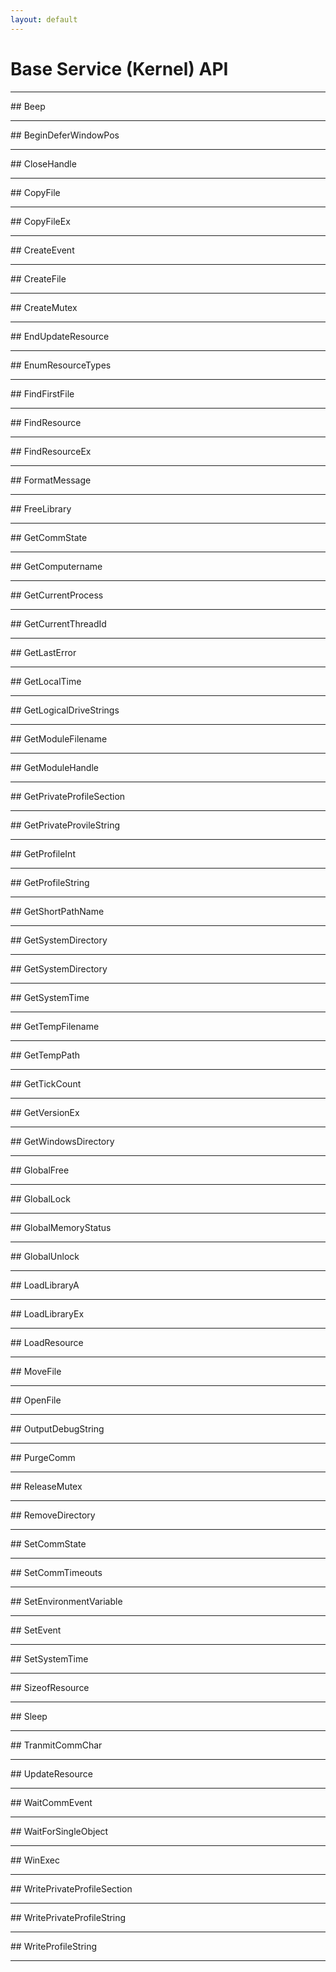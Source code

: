```yaml
---
layout: default
---
```

Base Service (Kernel) API
====================

---

<SECTION ID="beep">
</SECTION>
## Beep

---

<SECTION ID="begindeferwindowpos">
</SECTION>
## BeginDeferWindowPos

---

<SECTION ID="closehandle">
</SECTION>
## CloseHandle

---

<SECTION ID="copyfile">
</SECTION>
## CopyFile

---

<SECTION ID="copyfileex">
</SECTION>
## CopyFileEx

---

<SECTION ID="createevent">
</SECTION>
## CreateEvent

---

<SECTION ID="createfile">
</SECTION>
## CreateFile

---

<SECTION ID="createmutex">
</SECTION>
## CreateMutex

---

<SECTION ID="endupdateresource">
</SECTION>
## EndUpdateResource

---

<SECTION ID="enumresourcetypes">
</SECTION>
## EnumResourceTypes

---

<SECTION ID="findfirstfile">
</SECTION>
## FindFirstFile

---

<SECTION ID="findresource">
</SECTION>
## FindResource

---

<SECTION ID="findresourceex">
</SECTION>
## FindResourceEx

---

<SECTION ID="formatmessage">
</SECTION>
## FormatMessage

---

<SECTION ID="freelibrary">
</SECTION>
## FreeLibrary

---

<SECTION ID="getcommstate">
</SECTION>
## GetCommState

---

<SECTION ID="getcomputername">
</SECTION>
## GetComputername

---

<SECTION ID="getcurrentprocess">
</SECTION>
## GetCurrentProcess

---

<SECTION ID="getcurrentthreadid">
</SECTION>
## GetCurrentThreadId

---

<SECTION ID="getlasterror">
</SECTION>
## GetLastError

---

<SECTION ID="getlocaltime">
</SECTION>
## GetLocalTime

---

<SECTION ID="getlogicaldrivestrings">
</SECTION>
## GetLogicalDriveStrings

---

<SECTION ID="getmodulefilename">
</SECTION>
## GetModuleFilename

---

<SECTION ID="getmodulehandle">
</SECTION>
## GetModuleHandle

---

<SECTION ID="getprivateprofilesection">
</SECTION>
## GetPrivateProfileSection

---

<SECTION ID="getprivateprovilestring">
</SECTION>
## GetPrivateProvileString

---

<SECTION ID="getprofileint">
</SECTION>
## GetProfileInt

---

<SECTION ID="getprofilestring">
</SECTION>
## GetProfileString

---

<SECTION ID="getshortpathname">
</SECTION>
## GetShortPathName

---

<SECTION ID="getsystemdirectory">
</SECTION>
## GetSystemDirectory

---

<SECTION ID="getsystemdirectory">
</SECTION>
## GetSystemDirectory

---

<SECTION ID="getsystemtime">
</SECTION>
## GetSystemTime

---

<SECTION ID="gettempfilename">
</SECTION>
## GetTempFilename

---

<SECTION ID="gettemppath">
</SECTION>
## GetTempPath

---

<SECTION ID="gettickcount">
</SECTION>
## GetTickCount

---

<SECTION ID="getversionex">
</SECTION>
## GetVersionEx

---

<SECTION ID="getwindowsdirectory">
</SECTION>
## GetWindowsDirectory

---

<SECTION ID="globalfree">
</SECTION>
## GlobalFree

---

<SECTION ID="globallock">
</SECTION>
## GlobalLock

---

<SECTION ID="globalmemorystatus">
</SECTION>
## GlobalMemoryStatus

---

<SECTION ID="globalunlock">
</SECTION>
## GlobalUnlock

---

<SECTION ID="loadlibrarya">
</SECTION>
## LoadLibraryA

---

<SECTION ID="loadlibraryex">
</SECTION>
## LoadLibraryEx

---

<SECTION ID="loadresource">
</SECTION>
## LoadResource

---

<SECTION ID="movefile">
</SECTION>
## MoveFile

---

<SECTION ID="openfile">
</SECTION>
## OpenFile

---

<SECTION ID="outputdebugstring">
</SECTION>
## OutputDebugString

---

<SECTION ID="purgecomm">
</SECTION>
## PurgeComm

---

<SECTION ID="releasemutex">
</SECTION>
## ReleaseMutex

---

<SECTION ID="removedirectory">
</SECTION>
## RemoveDirectory

---

<SECTION ID="setcommstate">
</SECTION>
## SetCommState

---

<SECTION ID="setcommtimeouts">
</SECTION>
## SetCommTimeouts

---

<SECTION ID="setenvironmentvariable">
</SECTION>
## SetEnvironmentVariable

---

<SECTION ID="setevent">
</SECTION>
## SetEvent

---

<SECTION ID="setsystemtime">
</SECTION>
## SetSystemTime

---

<SECTION ID="sizeofresource">
</SECTION>
## SizeofResource

---

<SECTION ID="sleep">
</SECTION>
## Sleep

---

<SECTION ID="tranmitcommchar">
</SECTION>
## TranmitCommChar

---

<SECTION ID="updateresource">
</SECTION>
## UpdateResource

---

<SECTION ID="waitcommevent">
</SECTION>
## WaitCommEvent

---

<SECTION ID="waitforsingleobject">
</SECTION>
## WaitForSingleObject

---

<SECTION ID="winexec">
</SECTION>
## WinExec

---

<SECTION ID="writeprivateprofilesection">
</SECTION>
## WritePrivateProfileSection

---

<SECTION ID="writeprivateprofilestring">
</SECTION>
## WritePrivateProfileString

---

<SECTION ID="writeprofilestring">
</SECTION>
## WriteProfileString


---